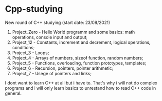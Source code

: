 # Cpp-studying
New round of C++ studying (start date: 23/08/2021)

01. Project_Zero  - Hello World programm and some basics: math operations, console input and output;
02. Project_12    - Constants, increment and decrement, logical operations, conditions;
03. Project_3     - Loops;
04. Project_4     - Arrays of numbers, sizeof function, random numbers;
05. Project_5     - Functions, overloading, function prototypes, templates;
06. Project_6     - Recursion, pointers, pointer arithmetic;
07. Project_7     - Usege of pointers and links;

I dont want to learn C++ at all but i have to. That's why i will not do complex programs and i will only learn basics to unrestand how to read C++ code in general.
